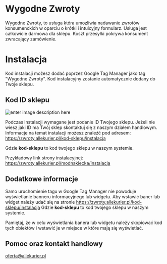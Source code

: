 # Wygodne Zwroty

Wygodne Zwroty, to usługa która umożliwia nadawanie zwrotów konsumenckich w oparciu o krótki i intuicyjny formularz. Usługa jest całkowicie darmowa dla sklepu. Koszt przesyłki pokrywa konsument zwracający zamówienie.



# Instalacja

Kod instalacji możesz dodać poprzez Google Tag Manager jako tag "Wygodne Zwroty". Kod instalacyjny zostanie automatycznie dodany do Twoje sklepu. 

## Kod ID sklepu
![enter image description here](https://allekurier.pl/static/gtm/gtm1.png)

Podczas instalacji wymagane jest podanie ID Twojego sklepu. 
Jeżeli nie wiesz jaki ID ma Twój sklep skontaktuj się z naszym działem handlowym.
Informacje na temat instalacji możesz znaleźć pod adresem: https://zwroty.allekurier.pl/kod-sklepu/instalacja

Gdzie **kod-sklepu** to kod twojego sklepu w naszym systemie.

Przykładowy link strony instalacyjnej: https://zwroty.allekurier.pl/modnakiecka/instalacja

## Dodatkowe informacje

Samo uruchomienie tagu w Google Tag Manager nie powoduje wyświetlanie banneru informacyjnego lub widgetu.
Aby wstawić baner lub widget należy udać się na stronie https://zwroty.allekurier.pl/kod-sklepu/instalacja 
Gdzie **kod-sklepu** to kod twojego sklepu w naszym systemie.


Pamiętaj, że w celu wyświetlania banera lub widgetu należy skopiować kod tych obiektów i wstawić je w miejsce w które mają się wyświetlać.


## Pomoc oraz kontakt handlowy
[oferta@allekurier.pl](oferta@allekurier.pl)

